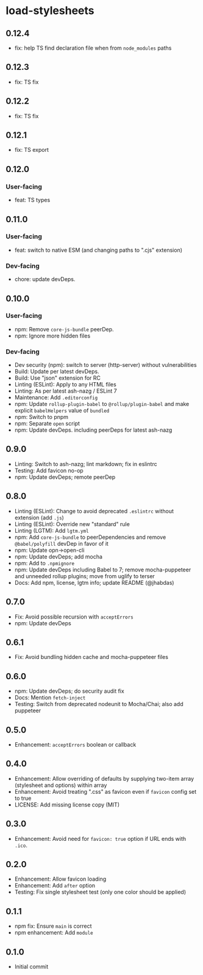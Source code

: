 # load-stylesheets

## 0.12.4

- fix: help TS find declaration file when from `node_modules` paths

## 0.12.3

- fix: TS fix

## 0.12.2

- fix: TS fix

## 0.12.1

- fix: TS export

## 0.12.0

### User-facing

- feat: TS types

## 0.11.0

### User-facing

- feat: switch to native ESM (and changing paths to ".cjs" extension)

### Dev-facing

- chore: update devDeps.

## 0.10.0

### User-facing

- npm: Remove `core-js-bundle` peerDep.
- npm: Ignore more hidden files

### Dev-facing

- Dev security (npm): switch to server (http-server) without vulnerabilities
- Build: Update per latest devDeps.
- Build: Use "json" extension for RC
- Linting (ESLint): Apply to any HTML files
- Linting: As per latest ash-nazg / ESLint 7
- Maintenance: Add `.editorconfig`
- npm: Update `rollup-plugin-babel` to `@rollup/plugin-babel`
    and make explicit `babelHelpers` value of `bundled`
- npm: Switch to pnpm
- npm: Separate `open` script
- npm: Update devDeps. including peerDeps for latest ash-nazg

## 0.9.0

- Linting: Switch to ash-nazg; lint markdown; fix in eslintrc
- Testing: Add favicon no-op
- npm: Update devDeps; remote peerDep

## 0.8.0

- Linting (ESLint): Change to avoid deprecated `.eslintrc` without extension
    (add `.js`)
- Linting (ESLint): Override new "standard" rule
- Linting (LGTM): Add `lgtm.yml`
- npm: Add `core-js-bundle` to peerDependencies and remove `@babel/polyfill`
    devDep in favor of it
- npm: Update opn->open-cli
- npm: Update devDeps; add mocha
- npm: Add to `.npmignore`
- npm: Update devDeps including Babel to 7; remove mocha-puppeteer and
    unneeded rollup plugins; move from uglify to terser
- Docs: Add npm, license, lgtm info; update README (@jhabdas)

## 0.7.0

- Fix: Avoid possible recursion with `acceptErrors`
- npm: Update devDeps

## 0.6.1

- Fix: Avoid bundling hidden cache and mocha-puppeteer files

## 0.6.0

- npm: Update devDeps; do security audit fix
- Docs: Mention `fetch-inject`
- Testing: Switch from deprecated nodeunit to Mocha/Chai; also add puppeteer

## 0.5.0

- Enhancement: `acceptErrors` boolean or callback

## 0.4.0

- Enhancement: Allow overriding of defaults by supplying two-item array
    (stylesheet and options) within array
- Enhancement: Avoid treating ".css" as favicon even if `favicon` config
    set to true
- LICENSE: Add missing license copy (MIT)

## 0.3.0

- Enhancement: Avoid need for `favicon: true` option if URL ends with `.ico`.

## 0.2.0

- Enhancement: Allow favicon loading
- Enhancement: Add `after` option
- Testing: Fix single stylesheet test (only one color should be applied)

## 0.1.1

- npm fix: Ensure `main` is correct
- npm enhancement: Add `module`

## 0.1.0

- Initial commit
